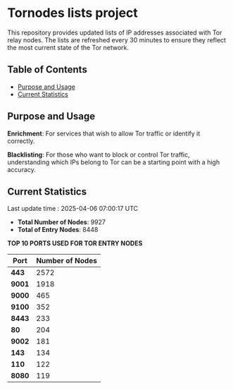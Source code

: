 # Tornodes lists project

This repository provides updated lists of IP addresses associated with Tor relay nodes. The lists are refreshed every 30 minutes to ensure they reflect the most current state of the Tor network.

## Table of Contents

- [Purpose and Usage](#purpose-and-usage)
- [Current Statistics](#current-statistics)


## Purpose and Usage

**Enrichment**: For services that wish to allow Tor traffic or identify it correctly.

**Blacklisting**: For those who want to block or control Tor traffic, understanding which IPs belong to Tor can be a starting point with a high accuracy.

## Current Statistics

Last update time : 2025-04-06 07:00:17 UTC

- **Total Number of Nodes**: 9927
- **Total of Entry Nodes**: 8448

**TOP 10 PORTS USED FOR TOR ENTRY NODES**

| **Port** | **Number of Nodes** |
|------|-----------------|
| **443**   | 2572  |
| **9001**   | 1918  |
| **9000**   | 465  |
| **9100**   | 352  |
| **8443**   | 233  |
| **80**   | 204  |
| **9002**   | 181  |
| **143**   | 134  |
| **110**   | 122  |
| **8080**   | 119  |

